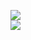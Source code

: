 [![](https://img.shields.io/badge/Made%20With-Github%20Spray-lightgrey.svg?style=for-the-badge&logo=github)](https://github.com/Annihil/github-spray#4778)  
[![](https://i.imgur.com/2DrTn0Z.gif)](https://github.com/Annihil/github-spray)